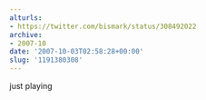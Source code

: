 ```yaml
---
alturls:
- https://twitter.com/bismark/status/308492022
archive:
- 2007-10
date: '2007-10-03T02:58:28+00:00'
slug: '1191380308'
---
```


just playing

